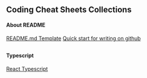 
## Coding Cheat Sheets Collections

#### About README
[README.md Template](https://github.com/johnreylayague/code-snippet/blob/main/github-readme.md)
[Quick start for writing on github](https://docs.github.com/en/get-started/writing-on-github/getting-started-with-writing-and-formatting-on-github/quickstart-for-writing-on-github)

##

#### Typescript
[React Typescript](https://github.com/johnreylayague/code-snippet/blob/main/react-typescript.md)
